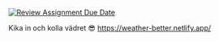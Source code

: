 [![Review Assignment Due Date](https://classroom.github.com/assets/deadline-readme-button-24ddc0f5d75046c5622901739e7c5dd533143b0c8e959d652212380cedb1ea36.svg)](https://classroom.github.com/a/2BuR3aX-)

Kika in och kolla vädret 😎
https://weather-better.netlify.app/

